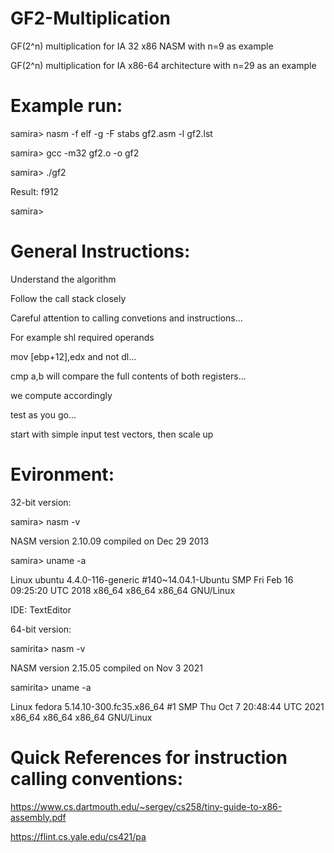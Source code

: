 # GF2-Multiplication
GF(2^n) multiplication for IA 32 x86 NASM with n=9 as example

GF(2^n) multiplication for IA x86-64 architecture with n=29 as an example

# Example run:

samira> nasm -f elf -g -F stabs gf2.asm -l gf2.lst

samira> gcc -m32 gf2.o -o gf2

samira> ./gf2

Result: f912

samira> 

# General Instructions:

Understand the algorithm

Follow the call stack closely

Careful attention to calling convetions and instructions...

For example shl <op1> <op2> required operands
  
mov [ebp+12],edx and not dl...
 
cmp a,b will compare the full contents of both registers... 
  
we compute accordingly
  
test as you go...
  
start with simple input test vectors, then scale up

# Evironment:

32-bit version: 
  
samira> nasm -v

NASM version 2.10.09 compiled on Dec 29 2013

samira> uname -a

Linux ubuntu 4.4.0-116-generic #140~14.04.1-Ubuntu SMP Fri Feb 16 09:25:20 UTC 2018 x86_64 x86_64 x86_64 GNU/Linux

IDE: TextEditor
  
64-bit version:

samirita> nasm -v

NASM version 2.15.05 compiled on Nov  3 2021

samirita> uname -a

Linux fedora 5.14.10-300.fc35.x86_64 #1 SMP Thu Oct 7 20:48:44 UTC 2021 x86_64 x86_64 x86_64 GNU/Linux

# Quick References for instruction calling conventions:

https://www.cs.dartmouth.edu/~sergey/cs258/tiny-guide-to-x86-assembly.pdf

https://flint.cs.yale.edu/cs421/pa
